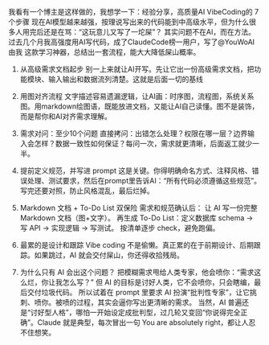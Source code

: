 我看有一个博主是这样做的，我想学一下：经验分享，高质量AI VibeCoding的 7 个步骤
现在AI模型越来越强，按理说写出来的代码能到中高级水平，但为什么很多人用完后还是在骂：“这玩意儿又写了一坨屎”？
其实问题不在AI，而在方法。过去几个月我高强度用AI写代码，成了ClaudeCode榜一用户，写了@YouWoAI由我 这款学习神器，总结出一套流程，能大大降低屎山概率。
	
1. 从高级需求文档起步
别一上来就让AI开写。先让它出一份高级需求文档，把功能模块、输入输出和数据流列清楚。这就是后面一切的基线
	
2. 用图对齐流程
文字描述容易遗漏逻辑，让AI画：时序图，流程图，系统关系图。用markdown绘图语，既能放进文档，又能让AI自己读懂。图不是装饰，而是帮你和AI对齐需求理解。
	
3. 需求对问：至少10个问题
直接拷问：出错怎么处理？权限在哪一层？边界输入会怎样？数据一致性如何保证？每问一次，需求就更清晰，后面返工就少一半。
	
4. 提前定义规范，并写进 prompt
这是关键。你得明确命名方式、注释风格、错误处理、测试要求，然后在prompt里告诉AI：“所有代码必须遵循这些规范”。写完还要对照，防止风格混乱，最后烂掉。
	
5. Markdown 文档 + To-Do List 双保险
需求和规范确认后：
让 AI 写一份完整 Markdown 文档（图+文字）。
再生成 To-Do List：定义数据库 schema → 写 API → 实现逻辑 → 写测试。
按清单逐步 check，避免跑偏。
	
6. 最累的是设计和跟踪
Vibe coding 不是偷懒。真正累的在于前期设计、后期跟踪。如果跳过，AI 就会交付屎山，你还得收拾残局。
	
7. 为什么只有 AI 会出这个问题？
把模糊需求甩给人类专家，他会喷你：“需求这么烂，你让我怎么写？”
但 AI 的目标是讨好人类，它不会喷你，只会瞎编，最后交付垃圾代码。
所以试着在 prompt 里要求 AI 扮演“批判性专家”，让它挑刺、喷你。被喷的过程，其实会逼你写出更清晰的需求。
当然，AI 普遍还是“讨好型人格”，哪怕一开始设定成批判型，过几轮又变回“你说得完全正确”。Claude 就是典型，每次冒出一句 You are absolutely right，都让人忍不住想笑。